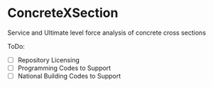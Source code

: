 # ConcreteXSection
Service and Ultimate level force analysis of concrete cross sections

ToDo:
- [ ] Repository Licensing
- [ ] Programming Codes to Support
- [ ] National Building Codes to Support
